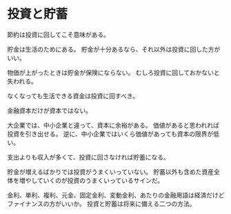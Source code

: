 # 投資と貯蓄

節約は投資に回してこそ意味がある。

貯金は生活のためにある。
貯金が十分あるなら、それ以外は投資に回した方がいい。

物価が上がったときは貯金が保険にならない。
むしろ投資に回しておかないと失われる。

なくなっても生活できる資金は投資に回すべき。

金融資本だけが資本ではない。

大企業では、中小企業と違って、資本に余裕がある。
価値があると思われれば投資を引き出せる。
逆に、中小企業ではいくら価値があっても資本の限界が低い。

支出よりも収入が多くて、投資に回さなければ貯蓄になる。

貯金が増えるばかりでは投資がうまくいっていない。
貯蓄以外も含めた資産全体を増やしていくのが投資のうまくいっているサインだ。

金利、単利、複利、元金、固定金利、変動金利、あたりの金融用語は経済だけどファイナンスの方がいいか。
投資と貯蓄は将来に備える二つの方法。
